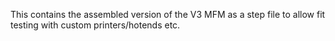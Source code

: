 This contains the assembled version of the V3 MFM as a step file to allow fit testing with custom printers/hotends etc.

